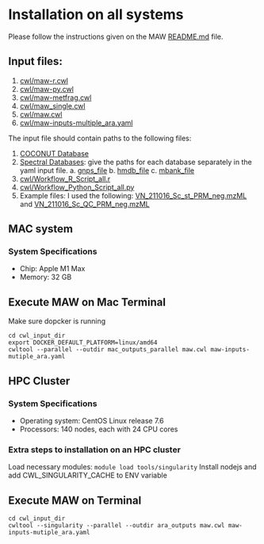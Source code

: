 # Installation on all systems

Please follow the instructions given on the MAW [README.md](https://github.com/zmahnoor14/MAW/tree/main?tab=readme-ov-file#installation) file. 

## Input files:
1. [cwl/maw-r.cwl](https://github.com/zmahnoor14/MAW/blob/main/cwl/maw-r.cwl)
2. [cwl/maw-py.cwl](https://github.com/zmahnoor14/MAW/blob/main/cwl/maw-py.cwl)
3. [cwl/maw-metfrag.cwl](https://github.com/zmahnoor14/MAW/blob/main/cwl/maw-metfrag.cwl)
4. [cwl/maw_single.cwl](https://github.com/zmahnoor14/MAW/blob/main/cwl/maw_single.cwl)
5. [cwl/maw.cwl](https://github.com/zmahnoor14/MAW/blob/main/cwl/maw.cwl)
6. [cwl/maw-inputs-multiple_ara.yaml](https://github.com/zmahnoor14/MAW/blob/main/cwl/maw-inputs-mutiple_ara.yaml)

The input file should contain paths to the following files:
1. [COCONUT Database](https://zenodo.org/record/7704937)
2. [Spectral Databases](https://zenodo.org/record/7519270): give the paths for each database separately in the yaml input file.
   a. [gnps_file](https://zenodo.org/records/7519270#:~:text=Download%20all-,gnps.rda,-md5%3Af5139892bdf216b54a6af9f1907f09ca)
   b. [hmdb_file](https://zenodo.org/records/7519270#:~:text=Download-,hmdb.rda,-md5%3Aa9dd9c1c3c023339a9e5c6fc4d4288e5)
   c. [mbank_file](https://zenodo.org/records/7519270#:~:text=Download-,mbankNIST.rda,-md5%3Af946d74093e819ca2078a7ef15a310c6)
4. [cwl/Workflow_R_Script_all.r](https://github.com/zmahnoor14/MAW/blob/main/cwl/Workflow_R_Script_all.r)
5. [cwl/Workflow_Python_Script_all.py](https://github.com/zmahnoor14/MAW/blob/main/cwl/Workflow_Python_Script_all.py)
6. Example files: I used the following: [VN_211016_Sc_st_PRM_neg.mzML](https://zenodo.org/records/7106205#:~:text=VN_211016_Sc_st_PRM_neg.mzML) and [VN_211016_Sc_QC_PRM_neg.mzML](https://zenodo.org/records/7106205#:~:text=VN_211016_Sc_QC_PRM_neg.mzML)


## MAC system

### System Specifications
* Chip: Apple M1 Max
* Memory: 32 GB

## Execute MAW on Mac Terminal
Make sure dopcker is running
```shell
cd cwl_input_dir
export DOCKER_DEFAULT_PLATFORM=linux/amd64
cwltool --parallel --outdir mac_outputs_parallel maw.cwl maw-inputs-mutiple_ara.yaml
```
## HPC Cluster 

### System Specifications
* Operating system: CentOS Linux release 7.6
* Processors: 140 nodes, each with 24 CPU cores

### Extra steps to installation on an HPC cluster
Load necessary modules: `module load tools/singularity`
Install nodejs and add CWL_SINGULARITY_CACHE  to ENV variable

## Execute MAW on Terminal
```shell
cd cwl_input_dir
cwltool --singularity --parallel --outdir ara_outputs maw.cwl maw-inputs-mutiple_ara.yaml
```
